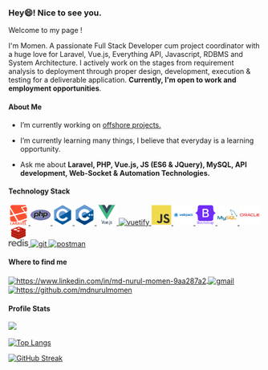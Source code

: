 ### Hey😄! Nice to see you.

Welcome to my page !

I'm Momen. A passionate Full Stack Developer cum project coordinator with a huge love for Laravel, Vue.js, Everything API, Javascript, RDBMS and System Architecture. I actively work on the stages from requirement analysis to deployment through proper design, development, execution & testing for a deliverable application.
**Currently, I'm open to work and employment opportunities**.


#### About Me

- I’m currently working on [offshore projects.](https://myketobrain.ch/)

- I’m currently learning many things, I believe that everyday is a learning opportunity.

- Ask me about **Laravel, PHP, Vue.js, JS (ES6 & JQuery), MySQL, API development, Web-Socket & Automation Technologies.**

#### Technology Stack

<p align="left">
  <a href="https://laravel.com/" target="_blank" rel="noreferrer"> 
    <img src="https://raw.githubusercontent.com/devicons/devicon/master/icons/laravel/laravel-plain-wordmark.svg" alt="laravel" width="40" height="40"/> 
  </a> 
  
  <a href="https://www.php.net" target="_blank" rel="noreferrer"> 
    <img src="https://raw.githubusercontent.com/devicons/devicon/master/icons/php/php-original.svg" alt="php" width="40" height="40"/> 
  </a>
  
  <a href="https://www.cprogramming.com/" target="_blank" rel="noreferrer"> 
    <img src="https://raw.githubusercontent.com/devicons/devicon/master/icons/c/c-original.svg" alt="c" width="40" height="40"/> 
  </a> 
  
  <a href="https://www.w3schools.com/cpp/" target="_blank" rel="noreferrer"> 
    <img src="https://raw.githubusercontent.com/devicons/devicon/master/icons/cplusplus/cplusplus-original.svg" alt="cplusplus" width="40" height="40"/> 
  </a> 
  
  <a href="https://vuejs.org/" target="_blank" rel="noreferrer"> 
    <img src="https://raw.githubusercontent.com/devicons/devicon/master/icons/vuejs/vuejs-original-wordmark.svg" alt="vuejs" width="40" height="40"/> 
  </a> 
  
  <a href="https://vuetifyjs.com/en/" target="_blank" rel="noreferrer"> 
    <img src="https://bestofjs.org/logos/vuetify.svg" alt="vuetify" width="40" height="40"/> 
  </a> 
  
  <a href="https://developer.mozilla.org/en-US/docs/Web/JavaScript" target="_blank" rel="noreferrer"> 
    <img src="https://raw.githubusercontent.com/devicons/devicon/master/icons/javascript/javascript-original.svg" alt="javascript" width="40" height="40"/> 
  </a>
  
  <a href="https://webpack.js.org" target="_blank" rel="noreferrer"> 
    <img src="https://raw.githubusercontent.com/devicons/devicon/d00d0969292a6569d45b06d3f350f463a0107b0d/icons/webpack/webpack-original-wordmark.svg" alt="webpack" width="40" height="40"/> 
  </a> 
  
  <a href="https://getbootstrap.com" target="_blank" rel="noreferrer"> 
    <img src="https://raw.githubusercontent.com/devicons/devicon/master/icons/bootstrap/bootstrap-plain-wordmark.svg" alt="bootstrap" width="40" height="40"/> 
  </a> 
  
  <a href="https://www.mysql.com/" target="_blank" rel="noreferrer"> 
    <img src="https://raw.githubusercontent.com/devicons/devicon/master/icons/mysql/mysql-original-wordmark.svg" alt="mysql" width="40" height="40"/> 
  </a> 
  
  <a href="https://www.oracle.com/" target="_blank" rel="noreferrer"> 
    <img src="https://raw.githubusercontent.com/devicons/devicon/master/icons/oracle/oracle-original.svg" alt="oracle" width="40" height="40"/> 
  </a> 
  
  <a href="https://redis.io" target="_blank" rel="noreferrer"> 
    <img src="https://raw.githubusercontent.com/devicons/devicon/master/icons/redis/redis-original-wordmark.svg" alt="redis" width="40" height="40"/> 
  </a>
  
  <a href="https://git-scm.com/" target="_blank" rel="noreferrer"> 
    <img src="https://www.vectorlogo.zone/logos/git-scm/git-scm-icon.svg" alt="git" width="40" height="40"/> 
  </a>
  
  <a href="https://postman.com" target="_blank" rel="noreferrer"> 
    <img src="https://www.vectorlogo.zone/logos/getpostman/getpostman-icon.svg" alt="postman" width="40" height="40"/> 
  </a> 
</p>

#### Where to find me

<p align="left">
  <a href="https://www.linkedin.com/in/md-nurul-momen-9aa287a2" target="blank">
    <img align="center" src="https://img.shields.io/badge/LinkedIn-0077B5?style=for-the-badge&logo=linkedin&logoColor=white" alt="https://www.linkedin.com/in/md-nurul-momen-9aa287a2" />
  </a>
  
  <a href="https://mail.google.com/mail/" target="blank">
    <img align="center" src="https://img.shields.io/badge/Gmail-D14836?style=for-the-badge&logo=gmail&logoColor=white" alt="gmail" />
  </a>
  
  <a href="https://github.com/mdnurulmomen" target="blank">
    <img align="center" src="https://img.shields.io/badge/GitHub-100000?style=for-the-badge&logo=github&logoColor=white" alt="https://github.com/mdnurulmomen"/>
  </a>
</p>

#### Profile Stats

![](https://komarev.com/ghpvc/?username=mdnurulmomen&label=PROFILE+VIEWS&color=brightgreen&style=for-the-badge)

[![Top Langs](https://github-readme-stats.vercel.app/api/top-langs/?username=mdnurulmomen&layout=compact)](https://github.com/anuraghazra/github-readme-stats)

[![GitHub Streak](https://streak-stats.demolab.com?user=mdnurulmomen&theme=gruvbox&hide_border=true&border_radius=40&mode=weekly&background=60081C)](https://git.io/streak-stats)
